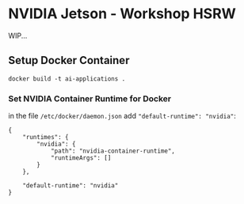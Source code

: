 # NVIDIA Jetson - Workshop HSRW

WIP...

## Setup Docker Container

```
docker build -t ai-applications .
```

### Set NVIDIA Container Runtime for Docker

in the file `/etc/docker/daemon.json` add `"default-runtime": "nvidia"`:

```
{
    "runtimes": {
        "nvidia": {
            "path": "nvidia-container-runtime",
            "runtimeArgs": []
        }
    },

    "default-runtime": "nvidia"
}
```

